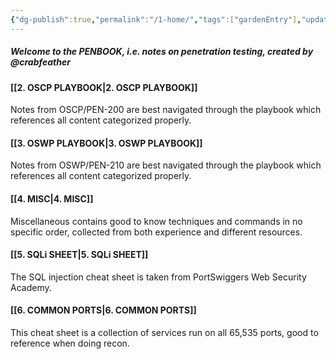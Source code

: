 ```yaml
---
{"dg-publish":true,"permalink":"/1-home/","tags":["gardenEntry"],"updated":"2024-01-05T14:01:38.086+01:00"}
---
```


##### Welcome to the PENBOOK, i.e. notes on penetration testing, created by @crabfeather

#### [[2. OSCP PLAYBOOK\|2. OSCP PLAYBOOK]]
Notes from OSCP/PEN-200 are best navigated through the playbook which references all content categorized properly.

#### [[3. OSWP PLAYBOOK\|3. OSWP PLAYBOOK]]
Notes from OSWP/PEN-210 are best navigated through the playbook which references all content categorized properly.

#### [[4. MISC\|4. MISC]]
Miscellaneous contains good to know techniques and commands in no specific order, collected from both experience and different resources.

#### [[5. SQLi SHEET\|5. SQLi SHEET]]
The SQL injection cheat sheet is taken from PortSwiggers Web Security Academy.

#### [[6. COMMON PORTS\|6. COMMON PORTS]]
This cheat sheet is a collection of services run on all 65,535 ports, good to reference when doing recon.
